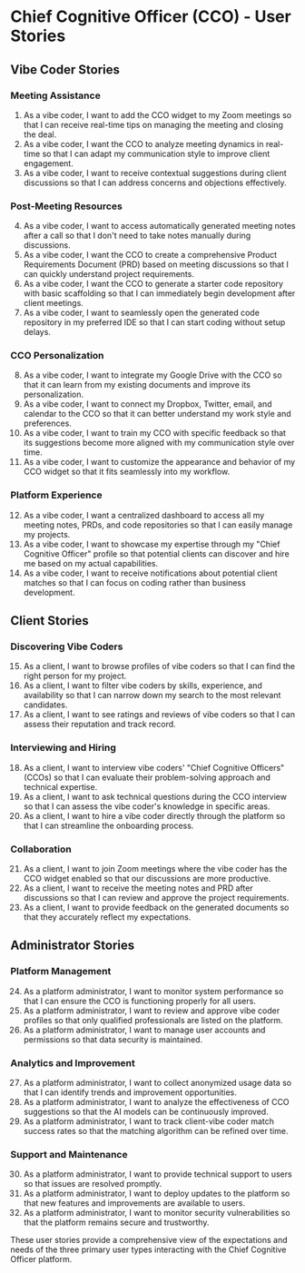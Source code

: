# Chief Cognitive Officer (CCO) - User Stories

## Vibe Coder Stories

### Meeting Assistance
1. As a vibe coder, I want to add the CCO widget to my Zoom meetings so that I can receive real-time tips on managing the meeting and closing the deal.
2. As a vibe coder, I want the CCO to analyze meeting dynamics in real-time so that I can adapt my communication style to improve client engagement.
3. As a vibe coder, I want to receive contextual suggestions during client discussions so that I can address concerns and objections effectively.

### Post-Meeting Resources
4. As a vibe coder, I want to access automatically generated meeting notes after a call so that I don't need to take notes manually during discussions.
5. As a vibe coder, I want the CCO to create a comprehensive Product Requirements Document (PRD) based on meeting discussions so that I can quickly understand project requirements.
6. As a vibe coder, I want the CCO to generate a starter code repository with basic scaffolding so that I can immediately begin development after client meetings.
7. As a vibe coder, I want to seamlessly open the generated code repository in my preferred IDE so that I can start coding without setup delays.

### CCO Personalization
8. As a vibe coder, I want to integrate my Google Drive with the CCO so that it can learn from my existing documents and improve its personalization.
9. As a vibe coder, I want to connect my Dropbox, Twitter, email, and calendar to the CCO so that it can better understand my work style and preferences.
10. As a vibe coder, I want to train my CCO with specific feedback so that its suggestions become more aligned with my communication style over time.
11. As a vibe coder, I want to customize the appearance and behavior of my CCO widget so that it fits seamlessly into my workflow.

### Platform Experience
12. As a vibe coder, I want a centralized dashboard to access all my meeting notes, PRDs, and code repositories so that I can easily manage my projects.
13. As a vibe coder, I want to showcase my expertise through my "Chief Cognitive Officer" profile so that potential clients can discover and hire me based on my actual capabilities.
14. As a vibe coder, I want to receive notifications about potential client matches so that I can focus on coding rather than business development.

## Client Stories

### Discovering Vibe Coders
15. As a client, I want to browse profiles of vibe coders so that I can find the right person for my project.
16. As a client, I want to filter vibe coders by skills, experience, and availability so that I can narrow down my search to the most relevant candidates.
17. As a client, I want to see ratings and reviews of vibe coders so that I can assess their reputation and track record.

### Interviewing and Hiring
18. As a client, I want to interview vibe coders' "Chief Cognitive Officers" (CCOs) so that I can evaluate their problem-solving approach and technical expertise.
19. As a client, I want to ask technical questions during the CCO interview so that I can assess the vibe coder's knowledge in specific areas.
20. As a client, I want to hire a vibe coder directly through the platform so that I can streamline the onboarding process.

### Collaboration
21. As a client, I want to join Zoom meetings where the vibe coder has the CCO widget enabled so that our discussions are more productive.
22. As a client, I want to receive the meeting notes and PRD after discussions so that I can review and approve the project requirements.
23. As a client, I want to provide feedback on the generated documents so that they accurately reflect my expectations.

## Administrator Stories

### Platform Management
24. As a platform administrator, I want to monitor system performance so that I can ensure the CCO is functioning properly for all users.
25. As a platform administrator, I want to review and approve vibe coder profiles so that only qualified professionals are listed on the platform.
26. As a platform administrator, I want to manage user accounts and permissions so that data security is maintained.

### Analytics and Improvement
27. As a platform administrator, I want to collect anonymized usage data so that I can identify trends and improvement opportunities.
28. As a platform administrator, I want to analyze the effectiveness of CCO suggestions so that the AI models can be continuously improved.
29. As a platform administrator, I want to track client-vibe coder match success rates so that the matching algorithm can be refined over time.

### Support and Maintenance
30. As a platform administrator, I want to provide technical support to users so that issues are resolved promptly.
31. As a platform administrator, I want to deploy updates to the platform so that new features and improvements are available to users.
32. As a platform administrator, I want to monitor security vulnerabilities so that the platform remains secure and trustworthy.

These user stories provide a comprehensive view of the expectations and needs of the three primary user types interacting with the Chief Cognitive Officer platform.
